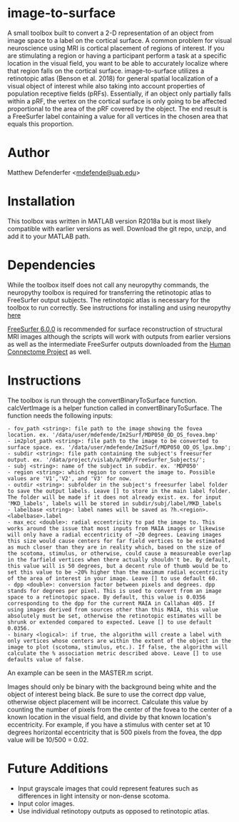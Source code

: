 # image-to-surface #############################################################
A small toolbox built to convert a 2-D representation of an object from image space to a label on the cortical surface. A common problem for visual neuroscience using MRI is cortical placement of regions of interest. If you are stimulating a region or having a participant perform a task at a specific location in the visual field, you want to be able to accurately localize where that region falls on the cortical surface. image-to-surface utilizes a retinotopic atlas (Benson et al. 2018) for general spatial localization of a visual object of interest while also taking into account properties of population receptive fields (pRFs). Essentially, if an object only partially falls within a pRF, the vertex on the cortical surface is only going to be affected proportional to the area of the pRF covered by the object. The end result is a FreeSurfer label containing a value for all vertices in the chosen area that equals this proportion.

# Author #######################################################################
Matthew Defenderfer &lt;<mdefende@uab.edu>&gt;

# Installation #################################################################
This toolbox was written in MATLAB version R2018a but is most likely compatible with earlier versions as well. Download the git repo, unzip, and add it to your MATLAB path.

# Dependencies #################################################################
While the toolbox itself does not call any neuropythy commands, the neuropythy toolbox is required for transferring the retinotopic atlas to FreeSurfer output subjects. The retinotopic atlas is necessary for the toolbox to run correctly. See instructions for installing and using neuropythy [here](https://github.com/noahbenson/neuropythy)

[FreeSurfer 6.0.0](https://surfer.nmr.mgh.harvard.edu/fswiki/DownloadAndInstall) is recommended for surface reconstruction of structural MRI images although the scripts will work with outputs from earlier versions as well as the intermediate FreeSurfer outputs downloaded from the [Human Connectome Project](db.humanconnectome.org) as well.


# Instructions #################################################################
The toolbox is run through the convertBinaryToSurface function. calcVertImage is a helper function called in convertBinaryToSurface. The function needs the following inputs:

    - fov_path <string>: file path to the image showing the fovea location. ex. '/data/user/mdefende/Im2Surf/MDP050_OD_OS_fovea.bmp'
    - im2plot_path <string>: file path to the image to be converted to surface space. ex. '/data/user/mdefende/Im2Surf/MDP050_OD_OS_lpx.bmp';
    - subdir <string>: file path containing the subject's freesurfer output. ex. '/data/project/vislab/a/MDP/FreeSurfer_Subjects/';
    - subj <string>: name of the subject in subdir. ex. 'MDP050'
    - region <string>: which region to convert the image to. Possible values are 'V1','V2', and 'V3' for now.
    - outdir <string>: subfolder in the subject's freesurfer label folder to save the output labels. Leave [] to store in the main label folder. The folder will be made if it does not already exist. ex. for input 'MKD_labels', labels will be stored in subdir/subj/label/MKD_labels
    - labelbase <string>: label names will be saved as ?h.<region>.<labelbase>.label
    - max_ecc <double>: radial eccentricity to pad the image to. This works around the issue that most inputs from MAIA images or likewise will only have a radial eccentricity of ~20 degrees. Leaving images this size would cause centers for far field vertices to be estimated as much closer than they are in reality which, based on the size of the scotoma, stimulus, or otherwise, could cause a measureable overlap in the farfield vertices when there actually shouldn't be. By default, this value will is 50 degrees, but a decent rule of thumb would be to set this value to be ~20% higher than the maximum radial eccentricity of the area of interest in your image. Leave [] to use default 60.
    - dpp <double>: conversion factor between pixels and degrees. dpp stands for degrees per pixel. This is used to convert from an image space to a retinotopic space. By default, this value is 0.0356 corresponding to the dpp for the current MAIA in Callahan 405. If using images derived from sources other than this MAIA, this value absolutely must be set, otherwise the retinotopic estimates will be shrunk or extended compared to expected. Leave [] to use default 0.0356. 
    - binary <logical>: if true, the algorithm will create a label with only vertices whose centers are within the extent of the object in the image to plot (scotoma, stimulus, etc.). If false, the algorithm will calculate the % association metric described above. Leave [] to use defaults value of false.
        
An example can be seen in the MASTER.m script. 

Images should only be binary with the background being white and the object of interest being black. Be sure to use the correct dpp value, otherwise object placement will be incorrect. Calculate this value by counting the number of pixels from the center of the fovea to the center of a known location in the visual field, and divide by that known location's eccentricity. For example, if you have a stimulus with center set at 10 degrees horizontal eccentricity that is 500 pixels from the fovea, the dpp value will be 10/500 = 0.02. 


# Future Additions #############################################################

- Input grayscale images that could represent features such as differences in light intensity or non-dense scotoma.
- Input color images.
- Use individual retinotopy outputs as opposed to retinotopic atlas.
